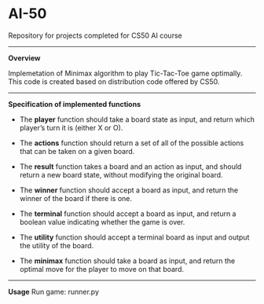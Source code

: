 # AI-50
Repository for projects completed for CS50 AI course

---------------------------------------------------------------------------------------------------------------------------------------


**Overview**

Implemetation of Minimax algorithm to play Tic-Tac-Toe game optimally. This code is created based on distribution code offered by CS50.


---------------------------------------------------------------------------------------------------------------------------------------

**Specification of implemented functions**

- The **player** function should take a board state as input, and return which player’s turn it is (either X or O).

- The **actions** function should return a set of all of the possible actions that can be taken on a given board.

- The **result** function takes a board and an action as input, and should return a new board state, without modifying the original board.

- The **winner** function should accept a board as input, and return the winner of the board if there is one.

- The **terminal** function should accept a board as input, and return a boolean value indicating whether the game is over.

- The **utility** function should accept a terminal board as input and output the utility of the board.

- The **minimax** function should take a board as input, and return the optimal move for the player to move on that board.


---------------------------------------------------------------------------------------------------------------------------------------

**Usage**
Run game: runner.py

